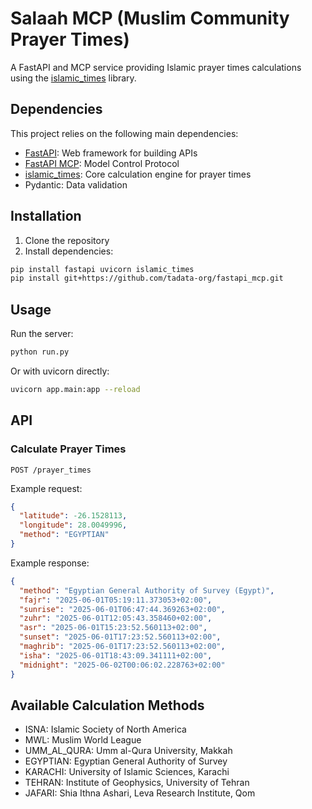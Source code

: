# Salaah MCP (Muslim Community Prayer Times)

A FastAPI and MCP service providing Islamic prayer times calculations using the [islamic_times](https://github.com/hassantahan/islamic_times) library.

## Dependencies

This project relies on the following main dependencies:
- [FastAPI](https://fastapi.tiangolo.com/): Web framework for building APIs
- [FastAPI MCP](https://github.com/tadata-org/fastapi_mcp): Model Control Protocol
- [islamic_times](https://github.com/hassantahan/islamic_times): Core calculation engine for prayer times
- Pydantic: Data validation

## Installation

1. Clone the repository
2. Install dependencies:
```bash
pip install fastapi uvicorn islamic_times
pip install git+https://github.com/tadata-org/fastapi_mcp.git
```

## Usage

Run the server:
```bash
python run.py
```

Or with uvicorn directly:
```bash
uvicorn app.main:app --reload
```

## API

### Calculate Prayer Times

`POST /prayer_times`

Example request:
```json
{
  "latitude": -26.1528113,
  "longitude": 28.0049996,
  "method": "EGYPTIAN"
}
```

Example response:
```json
{
  "method": "Egyptian General Authority of Survey (Egypt)",
  "fajr": "2025-06-01T05:19:11.373053+02:00",
  "sunrise": "2025-06-01T06:47:44.369263+02:00",
  "zuhr": "2025-06-01T12:05:43.358460+02:00",
  "asr": "2025-06-01T15:23:52.560113+02:00",
  "sunset": "2025-06-01T17:23:52.560113+02:00",
  "maghrib": "2025-06-01T17:23:52.560113+02:00",
  "isha": "2025-06-01T18:43:09.341111+02:00",
  "midnight": "2025-06-02T00:06:02.228763+02:00"
}
```

## Available Calculation Methods

- ISNA: Islamic Society of North America
- MWL: Muslim World League
- UMM_AL_QURA: Umm al-Qura University, Makkah
- EGYPTIAN: Egyptian General Authority of Survey
- KARACHI: University of Islamic Sciences, Karachi
- TEHRAN: Institute of Geophysics, University of Tehran
- JAFARI: Shia Ithna Ashari, Leva Research Institute, Qom
